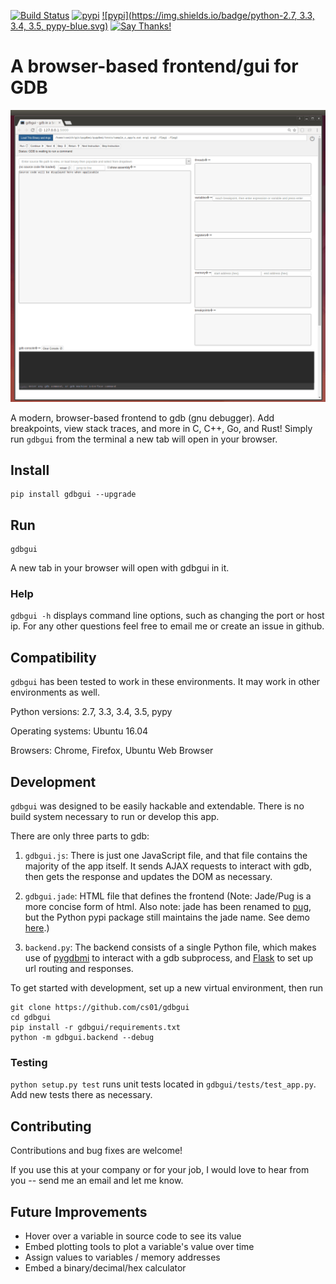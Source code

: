 [![Build Status](https://travis-ci.org/cs01/gdbgui.svg?branch=master)](https://travis-ci.org/cs01/gdbgui)
[![pypi](https://img.shields.io/badge/pypi-v0.7.2.1-blue.svg)](https://pypi.python.org/pypi/gdbgui/0.7.2.1)
[![pypi](https://img.shields.io/badge/python-2.7, 3.3, 3.4, 3.5, pypy-blue.svg)]()
[![Say Thanks!](https://img.shields.io/badge/SayThanks.io-☼-blue.svg)](https://saythanks.io/to/grassfedcode)

# A browser-based frontend/gui for GDB
![gdbgui](screencast.gif)

A modern, browser-based frontend to gdb (gnu debugger). Add breakpoints, view stack traces, and more in C, C++, Go, and Rust! Simply run `gdbgui` from the terminal a new tab will open in your browser.

## Install

    pip install gdbgui --upgrade

## Run

    gdbgui

A new tab in your browser will open with gdbgui in it.



### Help

`gdbgui -h` displays command line options, such as changing the port or host ip. For any other questions feel free to email me or create an issue in github.

## Compatibility

`gdbgui` has been tested to work in these environments. It may work in other environments as well.

Python versions: 2.7, 3.3, 3.4, 3.5, pypy

Operating systems: Ubuntu 16.04

Browsers: Chrome, Firefox, Ubuntu Web Browser

## Development

`gdbgui` was designed to be easily hackable and extendable. There is no build system necessary to run or develop this app.

There are only three parts to gdb:

1. `gdbgui.js`: There is just one JavaScript file, and that file contains the majority of the app itself. It sends AJAX requests to interact with gdb, then gets the response and updates the DOM as necessary.

1. `gdbgui.jade`: HTML file that defines the frontend (Note: Jade/Pug is a more concise form of html. Also note: jade has been renamed to [pug](https://github.com/pugjs/pug), but the Python pypi package still maintains the jade name. See demo [here](http://html2jade.org/).)

1. `backend.py`: The backend consists of a single Python file, which makes use of [pygdbmi](https://github.com/cs01/pygdbmi) to interact with a gdb subprocess, and [Flask](http://flask.pocoo.org/) to set up url routing and responses.

To get started with development, set up a new virtual environment, then run

    git clone https://github.com/cs01/gdbgui
    cd gdbgui
    pip install -r gdbgui/requirements.txt
    python -m gdbgui.backend --debug

### Testing
`python setup.py test` runs unit tests located in `gdbgui/tests/test_app.py`. Add new tests there as necessary.

## Contributing

Contributions and bug fixes are welcome!

If you use this at your company or for your job, I would love to hear from you -- send me an email and let me know.


## Future Improvements

* Hover over a variable in source code to see its value
* Embed plotting tools to plot a variable's value over time
* Assign values to variables / memory addresses
* Embed a binary/decimal/hex calculator
